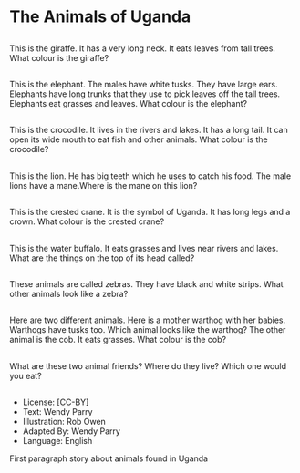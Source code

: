 # The Animals of Uganda

##
This is the giraffe. It has a very
long neck. It eats leaves from
tall trees. What colour is the
giraffe?

##
This is the elephant. The males have white
tusks. They have large ears. Elephants have
long trunks that they use to pick leaves off the
tall trees. Elephants eat grasses and leaves.
What colour is the elephant?

##
This is the crocodile. It lives in
the rivers and lakes. It has a
long tail. It can open its wide
mouth to eat fish and other
animals. What colour is the
crocodile?

##
This is the lion. He has big teeth
which he uses to catch his food.
The male lions have a
mane.Where is the mane on
this lion?

##
This is the crested crane. It is
the symbol of Uganda. It has
long legs and a crown. What
colour is the crested crane?

##
This is the water buffalo. It eats grasses and
lives near rivers and lakes. What are the things
on the top of its head called?

##
These animals are called
zebras. They have black and
white strips. What other
animals look like a zebra?

##
Here are two different animals. Here is a
mother warthog with her babies. Warthogs
have tusks too. Which animal looks like the
warthog? The other animal is the cob. It eats
grasses. What colour is the cob?

##
What are these two animal friends? Where do
they live? Which one would you eat?

##
* License: [CC-BY]
* Text: Wendy Parry
* Illustration: Rob Owen
* Adapted By: Wendy Parry
* Language: English

First paragraph story about animals found in Uganda
